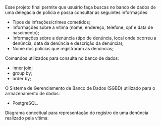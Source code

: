 
Esse projeto final permite que usuário faça buscas no banco de dados de uma delegacia de polícia e possa consultar as seguintes informações:

- Tipos de infrações/crimes cometidos;
- Informações sobre a vítima (nome, endereço, telefone, cpf e data de nascimento);
- Informações sobre a denúncia (tipo de denúncia, local onde ocorreu a denúncia, data da denúncia e descrição da denúncia);
- Nome dos policias que registraram as denúncias;

Comandos utilizados para consulta no banco de dados:

- inner join;
- group by;
- order by;

O Sistema de Gerenciamento de Banco de Dados (SGBD) utilizado para o armazenamento de dados:

- PostgreSQL.

Diagrama conceitual para representação do registro de uma denúncia realizado pela vítima:
